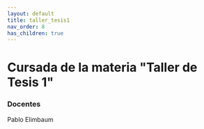 ```yaml
---
layout: default
title: taller_tesis1
nav_order: 8
has_children: true
---
```


# Cursada de la materia "Taller de Tesis 1"

### Docentes
Pablo Elimbaum

